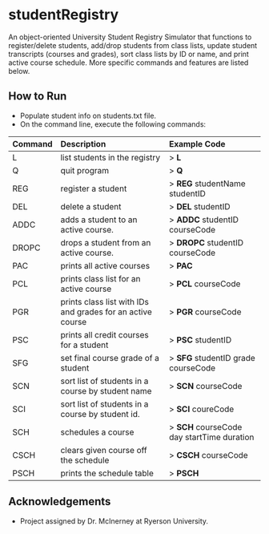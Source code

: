 # studentRegistry
An object-oriented University Student Registry Simulator that functions to register/delete students, add/drop students from class lists, update student transcripts (courses and grades), sort class lists by ID or name, and print active course schedule. More specific commands and features are listed below.

## How to Run
* Populate student info on students.txt file.
* On the command line, execute the following commands:

| Command | Description                                                | Example Code                               |
| :------ |:---------------------------------------------------------- | :----------------------------------------- |
| L       | list students in the registry                              |> **L**                                     |
| Q       | quit program                                               |> **Q**                                     |
| REG     | register a student                                         |> **REG** studentName studentID             |
| DEL     | delete a student                                           |> **DEL** studentID                         |
| ADDC    | adds a student to an active course.                        |> **ADDC** studentID courseCode             |
| DROPC   | drops a student from an active course.                     |> **DROPC** studentID courseCode            |
| PAC     | prints all active courses                                  |> **PAC**                                   |
| PCL     | prints class list for an active course                     |> **PCL** courseCode                        |
| PGR     | prints class list with IDs and grades for an active course |> **PGR** courseCode                        |
| PSC     | prints all credit courses for a student                    |> **PSC** studentID                         |
| SFG     | set final course grade of a student                        |> **SFG** studentID grade courseCode        |
| SCN     |  sort list of students in a course by student name         |> **SCN** courseCode                        |
| SCI     | sort list of students in a course by student id.           |> **SCI** coureCode                         |
| SCH     | schedules a course                                         |> **SCH** courseCode day startTime duration |
| CSCH    | clears given course off the schedule                       |> **CSCH** courseCode                       |
| PSCH     | prints the schedule table                                 |> **PSCH**                                  |

## Acknowledgements
* Project assigned by Dr. McInerney at Ryerson University.
